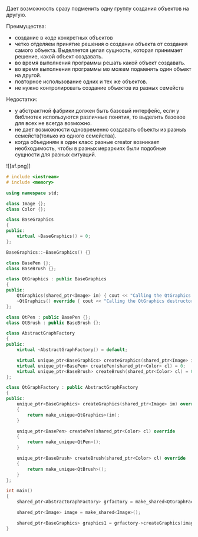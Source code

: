 Дает возможность сразу подменить одну группу создания объектов на другую. 

Преимущества:
- создание в коде конкретных объектов
- четко отделяем принятие решения о создании объекта от создания самого объекта. Выделяется целая сущность, которая принимает решение, какой объект создавать.
- во время выполнения программы решать какой объект создавать.
- во время выполнения программы мо можем подменять один объект на другой.
- повторное использование одних и тех же объектов. 
- не нужно контролировать создание объектов из разных семейств

Недостатки:
- у абстрактной фабрики должен быть базовый интерфейс, если у библиотек используются различные понятия, то выделить базовое для всех не всегда возможно.
- не дает возможности одновременно создавать объекты из разныъ семейств(только из одного семейства).
- когда объединям в один класс разные creator возникает необходимость, чтобы в разных иерархиях были подобные сущности для разных ситуаций.

![[af.png]]

```c++
# include <iostream>
# include <memory>

using namespace std;

class Image {};
class Color {};

class BaseGraphics
{
public:
	virtual ~BaseGraphics() = 0;
};

BaseGraphics::~BaseGraphics() {}

class BasePen {};
class BaseBrush {};

class QtGraphics : public BaseGraphics
{
public:
	QtGraphics(shared_ptr<Image> im) { cout << "Calling the QtGraphics constructor;" << endl; }
	~QtGraphics() override { cout << "Calling the QtGraphics destructor;" << endl; }
};

class QtPen : public BasePen {};
class QtBrush : public BaseBrush {};

class AbstractGraphFactory
{
public:
	virtual ~AbstractGraphFactory() = default;

	virtual unique_ptr<BaseGraphics> createGraphics(shared_ptr<Image> im) = 0;
	virtual unique_ptr<BasePen> createPen(shared_ptr<Color> cl) = 0;
	virtual unique_ptr<BaseBrush> createBrush(shared_ptr<Color> cl) = 0;
};

class QtGraphFactory : public AbstractGraphFactory
{
public:
	unique_ptr<BaseGraphics> createGraphics(shared_ptr<Image> im) override
	{
		return make_unique<QtGraphics>(im);
	}

	unique_ptr<BasePen> createPen(shared_ptr<Color> cl) override
	{
		return make_unique<QtPen>();
	}

	unique_ptr<BaseBrush> createBrush(shared_ptr<Color> cl) override
	{
		return make_unique<QtBrush>();
	}
};

int main()
{
	shared_ptr<AbstractGraphFactory> grfactory = make_shared<QtGraphFactory>();

	shared_ptr<Image> image = make_shared<Image>();

	shared_ptr<BaseGraphics> graphics1 = grfactory->createGraphics(image);
}
```